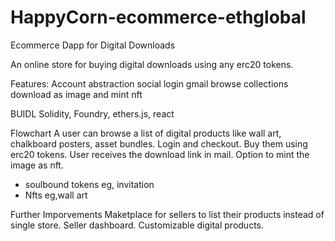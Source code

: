 # HappyCorn-ecommerce-ethglobal
Ecommerce Dapp for Digital Downloads

An online store for buying digital downloads using any erc20 tokens.

Features:
Account abstraction social login gmail
browse collections
download as image and mint nft

BUIDL
Solidity, Foundry, ethers.js, react


Flowchart
A user can browse a list of digital products like wall art, chalkboard posters, asset bundles.
Login and checkout.
Buy them using erc20 tokens.
User receives the download link in mail.
Option to mint the image as nft.
- soulbound tokens eg, invitation
- Nfts eg,wall art



Further Imporvements
Maketplace for sellers to list their products instead of single store.
Seller dashboard.
Customizable digital products.

